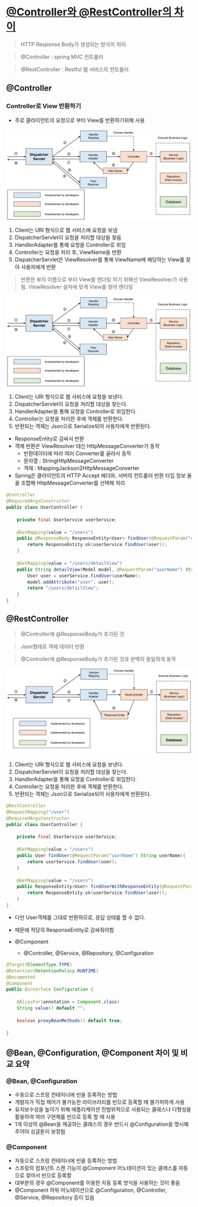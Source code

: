# [@Controller와 @RestController의 차이](https://mangkyu.tistory.com/49)

> HTTP Response Body가 생성되는 방식의 차이

> @Controller : spring MVC 컨트롤러

> @RestController  : Restful 웹 서비스의 컨트롤러

## @Controller
### Controller로 View 반환하기
- 주로 클라이언트의 요청으로 부터 View를 반환하기위해 사용

<img src="../image/다운로드%20(10).png"/>

1. Client는 URI 형식으로 웹 서비스에 요청을 보냄
2. DispatcherServlet이 요청을 처리할 대상을 찾음
3. HandlerAdapter를 통해 요청을 Controller로 위임
4. Controller는 요청을 처리 후, ViewName을 반환
5. DispatcherServlet은 ViewResolver를 통해 ViewName에 해당하는 View를 찾아 사용자에게 반환

> 반환한 뷰의 이름으로 부터 View를 렌더링 하기 위해선 ViewResolver가 사용됨. ViewResolver 설저에 맞게 View를 찾아 렌더링

<img src="../image/다운로드%20(10).png"/>

1. Client는 URI 형식으로 웹 서비스에 요청을 보낸다.
2. DispatcherServlet이 요청을 처리할 대상을 찾는다.
3. HandlerAdapter을 통해 요청을 Controller로 위임한다.
4. Controller는 요청을 처리한 후에 객체를 반환한다.
5. 반환되는 객체는 Json으로 Serialize되어 사용자에게 반환된다.

- ResponseEntity로 감싸서 반환
- 객체 반환은 ViewResolver 대신 HttpMessageConverter가 동작
  - 반환데이터에 따라 여러 Converter를 골라서 동작
  - 문자열 : StringHttpMessageConverter
  - 객체 : MappingJackson2HttpMessageConverter
- Spring은 클라이언트의 HTTP Accept 헤더와, 서버의 컨트롤러 반환 타입 정보 둘을 조합해 HttpMessageConverter를 선택해 처리

```java
@Controller
@RequiredArgsConstructor
public class UserController {

    private final UserService userService;

    @GetMapping(value = "/users")
    public @ResponseBody ResponseEntity<User> findUser(@RequestParam("userName") String userName){
        return ResponseEntity.ok(userService.findUser(user));
    }
    
    @GetMapping(value = "/users/detailView")
    public String detailView(Model model, @RequestParam("userName") String userName){
        User user = userService.findUser(userName);
        model.addAttribute("user", user);
        return "/users/detailView";
    }
}
```

## @RestController

> @Controller에 @ResponseBody가 추가된 것

> Json형태로 객체 데이터 반환

> @Controller에 @ResponseBody가 추가된 것과 완벽히 동일하게 동작

<img src="../image/다운로드%20(11).png">

1. Client는 URI 형식으로 웹 서비스에 요청을 보낸다.
2. DispatcherServlet이 요청을 처리할 대상을 찾는다. 
3. HandlerAdapter을 통해 요청을 Controller로 위임한다.
4. Controller는 요청을 처리한 후에 객체를 반환한다.
5. 반환되는 객체는 Json으로 Serialize되어 사용자에게 반환된다.

```java
@RestController
@RequestMapping("/user")
@RequiredArgsConstructor
public class UserController {

    private final UserService userService;

    @GetMapping(value = "/users")
    public User findUser(@RequestParam("userName") String userName){
        return userService.findUser(user);
    }

    @GetMapping(value = "/users")
    public ResponseEntity<User> findUserWithResponseEntity(@RequestParam("userName") String userName){
        return ResponseEntity.ok(userService.findUser(user));
    }
}
```
- 다만 User객체를 그대로 반환하므로, 응답 상태를 할 수 없다.
- 때문에 적당히 ResponseEntity로 감싸줘야함

- @Component
  - @Controller, @Service, @Repository, @Configuration

```java
@Target(ElementType.TYPE)
@Retention(RetentionPolicy.RUNTIME)
@Documented
@Component
public @interface Configuration {

    @AliasFor(annotation = Component.class)
    String value() default "";

    boolean proxyBeanMethods() default true;

}
```

## @Bean, @Configuration, @Component 차이 및 비교 요약
### @Bean, @Configuration
- 수동으로 스프링 컨테이너에 빈을 등록하는 방법
- 개발자가 직접 제어가 불가능한 라이브러리를 빈으로 등록할 때 불가피하게 사용
- 유지보수성을 높이기 위해 애플리케이션 전범위적으로 사용되는 클래스나 다형성을 활용하여 여러 구현체를 빈으로 등록 할 때 사용
- 1개 이상의 @Bean을 제공하는 클래스의 경우 반드시 @Configuration을 명시해 주어야 싱글톤이 보장됨
 

### @Component
- 자동으로 스프링 컨테이너에 빈을 등록하는 방법
- 스프링의 컴포넌트 스캔 기능이 @Component 어노테이션이 있는 클래스를 자동으로 찾아서 빈으로 등록함
- 대부분의 경우 @Component를 이용한 자동 등록 방식을 사용하는 것이 좋음
- @Component 하위 어노테이션으로 @Configuration, @Controller, @Service, @Repository 등이 있음
